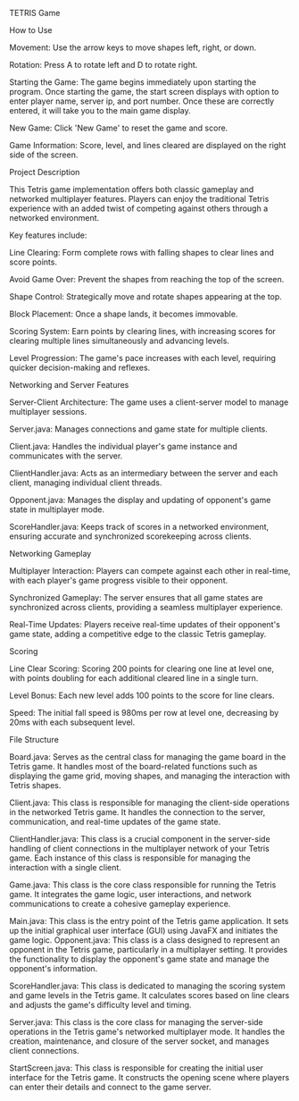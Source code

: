 TETRIS Game


How to Use


Movement: Use the arrow keys to move shapes left, right, or down.

Rotation: Press A to rotate left and D to rotate right.

Starting the Game: The game begins immediately upon starting the program. 
Once starting the game, the start screen displays with option to enter player name, server ip, and port number. 
Once these are correctly entered, it will take you to the main game display.

New Game: Click 'New Game' to reset the game and score.

Game Information: Score, level, and lines cleared are displayed on the right side of the screen.


Project Description

This Tetris game implementation offers both classic gameplay and networked multiplayer features. 
Players can enjoy the traditional Tetris experience with an added twist of competing against others through a networked environment. 


Key features include:

Line Clearing: Form complete rows with falling shapes to clear lines and score points.

Avoid Game Over: Prevent the shapes from reaching the top of the screen.

Shape Control: Strategically move and rotate shapes appearing at the top.

Block Placement: Once a shape lands, it becomes immovable.

Scoring System: Earn points by clearing lines, with increasing scores for clearing multiple lines simultaneously and advancing levels.

Level Progression: The game's pace increases with each level, requiring quicker decision-making and reflexes.



Networking and Server Features


Server-Client Architecture: The game uses a client-server model to manage multiplayer sessions.

Server.java: Manages connections and game state for multiple clients.

Client.java: Handles the individual player's game instance and communicates with the server.

ClientHandler.java: Acts as an intermediary between the server and each client, managing individual client threads.

Opponent.java: Manages the display and updating of opponent's game state in multiplayer mode.

ScoreHandler.java: Keeps track of scores in a networked environment, ensuring accurate and synchronized scorekeeping across clients.


Networking Gameplay


Multiplayer Interaction: Players can compete against each other in real-time, with each player's game progress visible to their opponent.

Synchronized Gameplay: The server ensures that all game states are synchronized across clients, providing a seamless multiplayer experience.

Real-Time Updates: Players receive real-time updates of their opponent's game state, adding a competitive edge to the classic Tetris gameplay.


Scoring


Line Clear Scoring: Scoring 200 points for clearing one line at level one, with points doubling for each additional cleared line in a single turn.

Level Bonus: Each new level adds 100 points to the score for line clears.

Speed: The initial fall speed is 980ms per row at level one, decreasing by 20ms with each subsequent level.


File Structure

Board.java: Serves as the central class for managing the game board in the Tetris game. 
It handles most of the board-related functions such as displaying the game grid, moving shapes, and managing the interaction with Tetris shapes.


Client.java: This class is responsible for managing the client-side operations in the networked Tetris game. 
It handles the connection to the server, communication, and real-time updates of the game state.


ClientHandler.java: This class is a crucial component in the server-side handling of client connections in the multiplayer network of your Tetris game. 
Each instance of this class is responsible for managing the interaction with a single client.


Game.java: This class is the core class responsible for running the Tetris game. 
It integrates the game logic, user interactions, and network communications to create a cohesive gameplay experience.


Main.java: This class is the entry point of the Tetris game application. 
It sets up the initial graphical user interface (GUI) using JavaFX and initiates the game logic.
Opponent.java: This class is a class designed to represent an opponent in the Tetris game, particularly in a multiplayer setting. 
It provides the functionality to display the opponent's game state and manage the opponent's information.


ScoreHandler.java: This class is dedicated to managing the scoring system and game levels in the Tetris game. 
It calculates scores based on line clears and adjusts the game's difficulty level and timing.


Server.java: This class is the core class for managing the server-side operations in the Tetris game's networked multiplayer mode.
It handles the creation, maintenance, and closure of the server socket, and manages client connections.


StartScreen.java: This class is responsible for creating the initial user interface for the Tetris game. 
It constructs the opening scene where players can enter their details and connect to the game server.